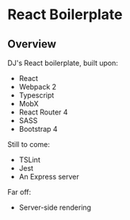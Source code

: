 # React Boilerplate

## Overview

DJ's React boilerplate, built upon:

- React
- Webpack 2
- Typescript
- MobX
- React Router 4
- SASS
- Bootstrap 4

Still to come: 

- TSLint
- Jest
- An Express server

Far off:

- Server-side rendering
